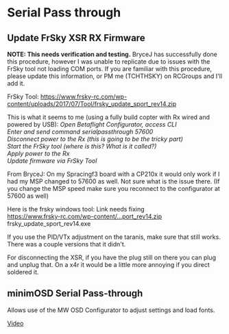 # Serial Pass through

## Update FrSky XSR RX Firmware
**NOTE: This needs verification and testing.** BryceJ has successfully done this procedure, however I was unable to replicate due to issues with the FrSky tool not loading COM ports.  If you are familiar with this procedure, please update this information, or PM me (TCHTHSKY) on RCGroups and I'll add it. 

FrSky Tool: 
https://www.frsky-rc.com/wp-content/uploads/2017/07/Tool/frsky_update_sport_rev14.zip

This is what it seems to me (using a fully build copter with Rx wired and powered by USB): 
*Open Betaflight Configurator, access CLI*  
*Enter and send command serialpassthrough 57600*  
*Disconnect power to the Rx (this is going to be the tricky part)*  
*Start the FrSky tool (where is this? What is it called?)*  
*Apply power to the Rx*  
*Update firmware via FrSky Tool*  

From BryceJ: 
On my Spracingf3 board with a CP210x it would only work if I had my MSP changed to 57600 as well. Not sure what is the issue there. (If you change the MSP speed make sure you reconnect to the configurator at 57600 as well)  

Here is the frsky windows tool: Link needs fixing  
https://www.frsky-rc.com/wp-content/...port_rev14.zip  
frsky_update_sport_rev14.exe  

If you use the PID/VTx adjustment on the taranis, make sure that still works. There was a couple versions that it didn't.  

For disconnecting the XSR, if you have the plug still on there you can plug and unplug that. On a x4r it would be a little more annoying if you direct soldered it.  


## minimOSD Serial Pass-through

Allows use of the MW OSD Configurator to adjust settings and load fonts.

[Video](https://www.youtube.com/watch?v=5ABd0gz3ckI)